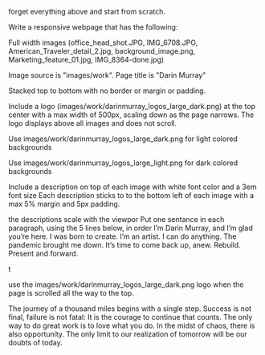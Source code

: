 forget everything above and start from scratch.

Write a responsive webpage that has the following:

Full width images (office_head_shot.JPG, IMG_6708.JPG, American_Traveler_detail_2.jpg, background_image.png, Marketing_feature_01.jpg, IMG_8364-done.jpg)

Image source is "images/work". Page title is "Darin Murray"

Stacked top to bottom with no border or margin or padding.

Include a logo (images/work/darinmurray_logos_large_dark.png) at the top center with a max width of 500px, scaling down as the page narrows. The logo displays above all images and does not scroll.

Use images/work/darinmurray_logos_large_dark.png for light colored backgrounds

Use images/work/darinmurray_logos_large_light.png for dark colored backgrounds

Include a description on top of each image with white font color and a 3em font size
Each description sticks to to the bottom left of each image with a max 5% margin and 5px padding.

the descriptions scale with the viewpor
Put one sentance in each paragraph, using the 5 lines below, in order
I’m Darin Murray, and I’m glad you’re here.
I was born to create. I’m an artist.
I can do anything.
The pandemic brought me down.
It’s time to come back up, anew. Rebuild.
Present and forward.

t

use the images/work/darinmurray_logos_large_dark.png logo when the page is scrolled all the way to the top.

The journey of a thousand miles begins with a single step.
Success is not final, failure is not fatal: It is the courage to continue that counts.
The only way to do great work is to love what you do.
In the midst of chaos, there is also opportunity.
The only limit to our realization of tomorrow will be our doubts of today.
